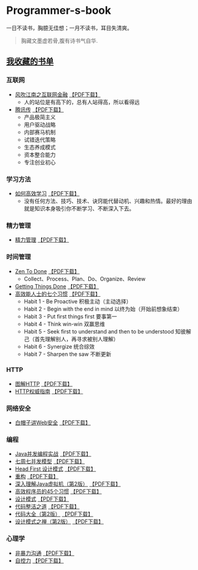 # Programmer-s-book
一日不读书，胸臆无佳想；一月不读书，耳目失清爽。

> 胸藏文墨虚若骨,腹有诗书气自华.

## [我收藏的书单](https://www.douban.com/doulist/111123394/)

### 互联网
- [风吹江南之互联网金融](https://book.douban.com/subject/25890247/)  [【PDF下载】](https://www.baidu.com)
    - 人的站位是有高下的，总有人站得高，所以看得远
- [腾讯传](https://book.douban.com/subject/26929955/)  [【PDF下载】](https://www.baidu.com)
    - 产品极简主义
    - 用户驱动战略
    - 内部赛马机制
    - 试错迭代策略
    - 生态养成模式
    - 资本整合能力
    - 专注创业初心

### 学习方法
- [如何高效学习](https://book.douban.com/subject/25783654/)  [【PDF下载】](https://www.baidu.com)
    - 没有任何方法、技巧、技术、诀窍能代替动机、兴趣和热情。最好的理由就是知识本身吸引你不断学习、不断深入下去。

### 精力管理
- [精力管理](https://book.douban.com/subject/26606009/)  [【PDF下载】](https://www.baidu.com)

### 时间管理
- [Zen To Done](https://book.douban.com/subject/3296364/)  [【PDF下载】](https://www.baidu.com)
    - Collect、Process、Plan、Do、Organize、Review
- [Getting Things Done](https://book.douban.com/subject/1316569/)  [【PDF下载】](https://www.baidu.com)
- [高效能人士的七个习惯](https://book.douban.com/subject/1048007/)  [【PDF下载】](https://www.baidu.com)
    - Habit 1 - Be Proactive 积极主动（主动选择）
    - Habit 2 - Begin with the end in mind 以终为始（开始前想象结束）
    - Habit 3 - Put first things first 要事第一
    - Habit 4 - Think win-win 双赢思维
    - Habit 5 - Seek first to understand and then to be understood 知彼解己（首先理解别人，再寻求被别人理解）
    - Habit 6 - Synergize 统合综效
    - Habit 7 - Sharpen the saw 不断更新

### HTTP
- [图解HTTP](https://book.douban.com/subject/25863515/)  [【PDF下载】](https://www.baidu.com)
- [HTTP权威指南](https://book.douban.com/subject/10746113/)  [【PDF下载】](https://www.baidu.com)

### 网络安全
- [白帽子讲Web安全](https://book.douban.com/subject/10546925/)  [【PDF下载】](https://www.baidu.com)

### 编程
- [Java并发编程实战](https://book.douban.com/subject/10484692/)  [【PDF下载】](https://www.baidu.com)
- [七周七并发模型](https://book.douban.com/subject/26337939/)  [【PDF下载】](https://www.baidu.com)
- [Head First 设计模式](https://book.douban.com/subject/2243615/)  [【PDF下载】](https://www.baidu.com)
- [重构](https://book.douban.com/subject/4262627/)  [【PDF下载】](https://www.baidu.com)
- [深入理解Java虚拟机（第2版）](https://book.douban.com/subject/24722612/)  [【PDF下载】](https://www.baidu.com)
- [高效程序员的45个习惯](https://book.douban.com/subject/4164024/)  [【PDF下载】](https://www.baidu.com)
- [设计模式](https://book.douban.com/subject/1052241/)  [【PDF下载】](https://www.baidu.com)
- [代码整洁之道](https://book.douban.com/subject/5442024/)  [【PDF下载】](https://www.baidu.com)
- [代码大全（第2版）](https://book.douban.com/subject/1477390/)  [【PDF下载】](https://www.baidu.com)
- [设计模式之禅（第2版）](https://book.douban.com/subject/25843319/)  [【PDF下载】](https://github.com/flyingwzb/Programmer-s-book/raw/master/%E8%AE%BE%E8%AE%A1%E6%A8%A1%E5%BC%8F%E4%B9%8B%E7%A6%85.pdf)

### 心理学
- [非暴力沟通](https://book.douban.com/subject/26728136/)  [【PDF下载】](https://www.baidu.com)
- [自控力](https://book.douban.com/subject/10786473/)  [【PDF下载】](https://www.baidu.com)